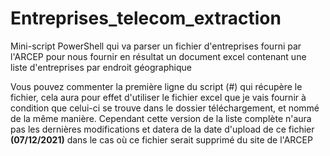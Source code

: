 # Entreprises_telecom_extraction
Mini-script PowerShell qui va parser un fichier d'entreprises fourni par l'ARCEP pour nous fournir en résultat un document excel contenant une liste d'entreprises par endroit géographique

Vous pouvez commenter la première ligne du script (#) qui récupère le fichier, cela aura pour effet d'utiliser le fichier excel que je vais fournir à condition que celui-ci se trouve dans le dossier téléchargement, et nommé de la même manière. Cependant cette version de la liste complète n'aura pas les dernières modifications et datera de la date d'upload de ce fichier <b>(07/12/2021)</b> dans le cas où ce fichier serait supprimé du site de l'ARCEP
